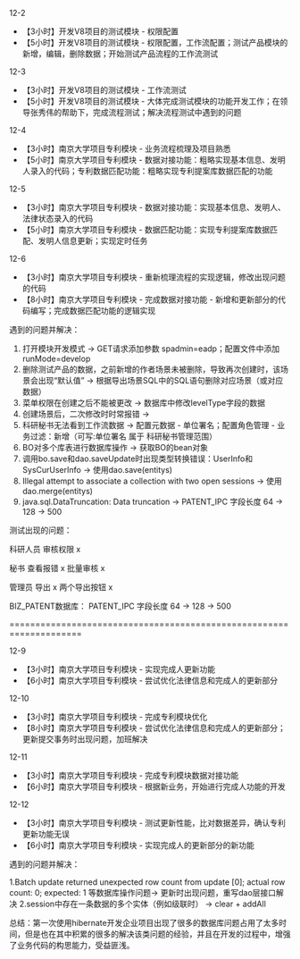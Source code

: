12-2

- 【3小时】开发V8项目的测试模块 - 权限配置
- 【5小时】开发V8项目的测试模块 - 权限配置，工作流配置；测试产品模块的新增，编辑，删除数据；开始测试产品流程的工作流测试

12-3

- 【3小时】开发V8项目的测试模块 - 工作流测试
- 【5小时】开发V8项目的测试模块 - 大体完成测试模块的功能开发工作；在领导张秀伟的帮助下，完成流程测试；解决流程测试中遇到的问题

12-4

- 【3小时】南京大学项目专利模块 - 业务流程梳理及项目熟悉
- 【5小时】南京大学项目专利模块 - 数据对接功能：粗略实现基本信息、发明人录入的代码；专利数据匹配功能：粗略实现专利提案库数据匹配的功能

12-5

- 【3小时】南京大学项目专利模块 - 数据对接功能：实现基本信息、发明人、法律状态录入的代码
- 【5小时】南京大学项目专利模块 - 数据匹配功能：实现专利提案库数据匹配、发明人信息更新；实现定时任务

12-6

- 【3小时】南京大学项目专利模块 - 重新梳理流程的实现逻辑，修改出现问题的代码
- 【8小时】南京大学项目专利模块 - 完成数据对接功能 - 新增和更新部分的代码编写；完成数据匹配功能的逻辑实现

遇到的问题并解决：

1. 打开模块开发模式 -> GET请求添加参数 spadmin=eadp；配置文件中添加 runMode=develop
2. 删除测试产品的数据，之前新增的作者场景未被删除，导致再次创建时，该场景会出现“默认值” -> 根据导出场景SQL中的SQL语句删除对应场景（或对应数据）
3. 菜单权限在创建之后不能被更改 -> 数据库中修改levelType字段的数据
4. 创建场景后，二次修改时时常报错 -> 
5. 科研秘书无法看到工作流数据 -> 配置元数据 - 单位署名；配置角色管理 - 业务过滤：新增（可写:单位署名  属于  科研秘书管理范围）
6. BO对多个库表进行数据库操作 -> 获取BO的bean对象
7. 调用bo.save和dao.saveUpdate时出现类型转换错误：UserInfo和SysCurUserInfo -> 使用dao.save(entitys)
8. Illegal attempt to associate a collection with two open sessions -> 使用dao.merge(entitys)
9. java.sql.DataTruncation: Data truncation -> PATENT_IPC 字段长度 64 -> 128 -> 500

测试出现的问题：

科研人员 
    审核权限 x

秘书 
    查看报错 x
    批量审核 x

管理员 
    导出 x
    两个导出按钮 x


BIZ_PATENT数据库：
PATENT_IPC 字段长度 64 -> 128 -> 500

====================================================================

12-9

- 【3小时】南京大学项目专利模块 - 实现完成人更新功能
- 【6小时】南京大学项目专利模块 - 尝试优化法律信息和完成人的更新部分

12-10

- 【3小时】南京大学项目专利模块 - 完成专利模块优化
- 【8小时】南京大学项目专利模块 - 尝试优化法律信息和完成人的更新部分；更新提交事务时出现问题，加班解决

12-11

- 【3小时】南京大学项目专利模块 - 完成专利模块数据对接功能
- 【6小时】南京大学项目专利模块 - 根据新业务，开始进行完成人功能的开发

12-12

- 【3小时】南京大学项目专利模块 - 测试更新性能，比对数据差异，确认专利更新功能无误
- 【6小时】南京大学项目专利模块 - 实现完成人的更新部分的新功能

遇到的问题并解决：

1.Batch update returned unexpected row count from update [0]; actual row count: 0; expected: 1 等数据库操作问题-> 更新时出现问题，重写dao层接口解决
2.session中存在一条数据的多个实体（例如级联时） -> clear + addAll

总结：第一次使用hibernate开发企业项目出现了很多的数据库问题占用了太多时间，但是也在其中积累的很多的解决该类问题的经验，并且在开发的过程中，增强了业务代码的构思能力，受益匪浅。